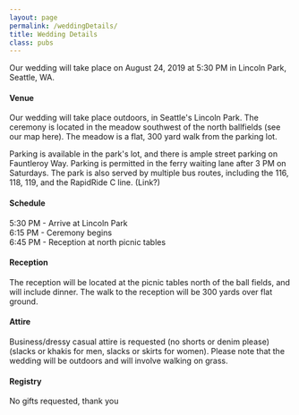 ```yaml
---
layout: page
permalink: /weddingDetails/
title: Wedding Details
class: pubs
---
```

<p>
  Our wedding will take place on August 24, 2019 at 5:30 PM in Lincoln Park, Seattle, WA.
</p>
<h4>Venue</h4>
<p>
Our wedding will take place outdoors, in Seattle's Lincoln Park. The ceremony is located in the meadow southwest of the north ballfields (see our map here). The meadow is a flat, 300 yard walk from the parking lot.
</p>
<p>
Parking is available in the park's lot, and there is ample street parking on Fauntleroy Way. Parking is permitted in the ferry waiting lane after 3 PM on Saturdays. The park is also served by multiple bus routes, including the 116, 118, 119, and the RapidRide C line. (Link?)
</p>
<h4>Schedule</h4>

<p>
5:30 PM - Arrive at Lincoln Park<br>
6:15 PM - Ceremony begins<br>
6:45 PM - Reception at north picnic tables
</p>

<h4>Reception</h4>
<p>
The reception will be located at the picnic tables north of the ball fields, and will include dinner. The walk to the reception will be 300 yards over flat ground.
</p>
<h4>Attire</h4>
<p>
Business/dressy casual attire is requested (no shorts or denim please) (slacks or khakis for men, slacks or skirts for women). Please note that the wedding will be outdoors and will involve walking on grass.
</p>
<h4>Registry</h4>
<p>
No gifts requested, thank you
</p>